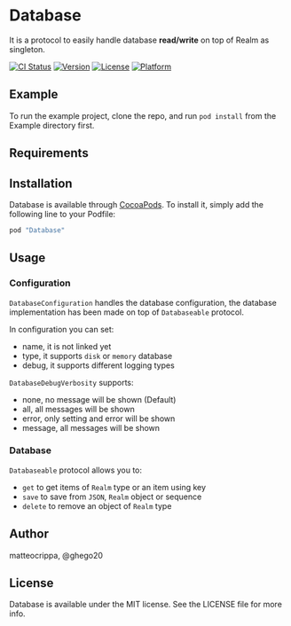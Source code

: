 # Database
It is a protocol to easily handle database __read/write__ on top of Realm as singleton.

[![CI Status](http://img.shields.io/travis/matteocrippa/Database.svg?style=flat)](https://travis-ci.org/matteocrippa/Database)
[![Version](https://img.shields.io/cocoapods/v/Database.svg?style=flat)](http://cocoapods.org/pods/Database)
[![License](https://img.shields.io/cocoapods/l/Database.svg?style=flat)](http://cocoapods.org/pods/Database)
[![Platform](https://img.shields.io/cocoapods/p/Database.svg?style=flat)](http://cocoapods.org/pods/Database)

## Example

To run the example project, clone the repo, and run `pod install` from the Example directory first.

## Requirements

## Installation

Database is available through [CocoaPods](http://cocoapods.org). To install
it, simply add the following line to your Podfile:

```ruby
pod "Database"
```

## Usage

### Configuration

`DatabaseConfiguration` handles the database configuration, the database implementation has been made on top of `Databaseable` protocol.

In configuration you can set:

- name, it is not linked yet
- type, it supports `disk` or `memory` database
- debug, it supports different logging types

`DatabaseDebugVerbosity` supports:
- none, no message will be shown (Default)
- all, all messages will be shown
- error, only setting and error will be shown
- message, all messages will be shown

### Database
`Databaseable` protocol allows you to:

- `get` to get items of `Realm` type or an item using key
- `save` to save from `JSON`, `Realm` object or sequence
- `delete` to remove an object of `Realm` type


## Author

matteocrippa, @ghego20

## License

Database is available under the MIT license. See the LICENSE file for more info.
